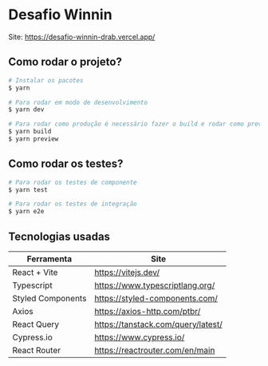 # Desafio Winnin

Site: https://desafio-winnin-drab.vercel.app/

## Como rodar o projeto?

```bash
# Instalar os pacotes
$ yarn 

# Para rodar em modo de desenvolvimento
$ yarn dev 

# Para rodar como produção é necessário fazer o build e rodar como preview
$ yarn build
$ yarn preview
```

## Como rodar os testes?

```bash
# Para rodar os testes de componente
$ yarn test

# Para rodar os testes de integração
$ yarn e2e
```

## Tecnologias usadas

| Ferramenta | Site |
|-----|------|
|React + Vite| https://vitejs.dev/ |
|Typescript| https://www.typescriptlang.org/ |
|Styled Components| https://styled-components.com/|
|Axios|https://axios-http.com/ptbr/|
|React Query|https://tanstack.com/query/latest/|
|Cypress.io|https://www.cypress.io/|
|React Router|https://reactrouter.com/en/main|

